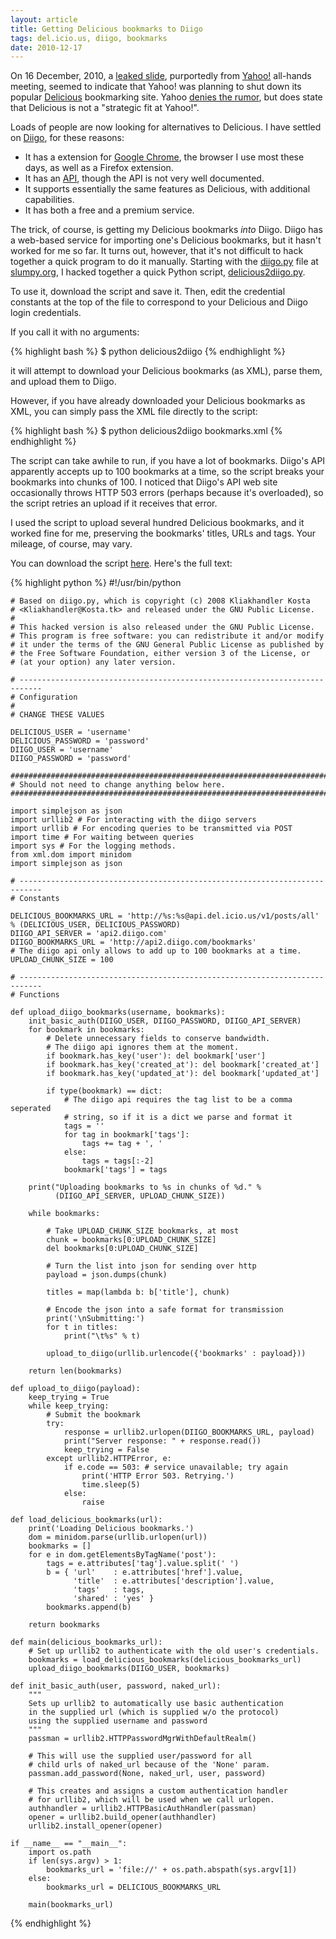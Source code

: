 ```yaml
---
layout: article
title: Getting Delicious bookmarks to Diigo
tags: del.icio.us, diigo, bookmarks
date: 2010-12-17
---
```


On 16 December, 2010, a [leaked slide][], purportedly from [Yahoo!][]
all-hands meeting, seemed to indicate that Yahoo! was planning to shut
down its popular [Delicious][] bookmarking site. Yahoo [denies the rumor][],
but does state that Delicious is not a "strategic fit at Yahoo!".

[leaked slide]: http://mashable.com/2010/12/16/leaked-slide-shows-yahoo-is-killing-delicious-other-web-apps/
[Yahoo!]: http://www.yahoo.com/
[Delicious]: http://www.delicious.com/
[denies the rumor]: http://mashable.com/2010/12/17/state-of-delicious/

Loads of people are now looking for alternatives to Delicious. I have
settled on [Diigo][], for these reasons:

* It has a extension for [Google Chrome][], the browser I use most these days,
  as well as a Firefox extension.
* It has an [API][Diigo API], though the API is not very well documented.
* It supports essentially the same features as Delicious, with additional
  capabilities.
* It has both a free and a premium service.

[Diigo]: http://www.diigo.com/
[Google Chrome]: http://www.google.com/chrome/
[Diigo API]: http://www.diigo.com/tools/api

The trick, of course, is getting my Delicious bookmarks *into* Diigo. Diigo
has a web-based service for importing one's Delicious bookmarks, but it
hasn't worked for me so far. It turns out, however, that it's not difficult
to hack together a quick program to do it manually. Starting with the
[diigo.py][] file at [slumpy.org](http://slumpy.org), I hacked together a
quick Python script, [delicious2diigo.py][].

[diigo.py]: http://slumpy.org/files/diigo.py_.txt
[delicious2diigo.py]: delicious2diigo.py

To use it, download the script and save it. Then, edit the credential
constants at the top of the file to correspond to your Delicious and Diigo
login credentials.

If you call it with no arguments:

{% highlight bash %}
    $ python delicious2diigo
{% endhighlight %}

it will attempt to download your Delicious bookmarks (as XML), parse them,
and upload them to Diigo.

However, if you have already downloaded your Delicious bookmarks as XML,
you can simply pass the XML file directly to the script:

{% highlight bash %}
    $ python delicious2diigo bookmarks.xml
{% endhighlight %}

The script can take awhile to run, if you have a lot of bookmarks. Diigo's
API apparently accepts up to 100 bookmarks at a time, so the script breaks
your bookmarks into chunks of 100. I noticed that Diigo's API web site
occasionally throws HTTP 503 errors (perhaps because it's overloaded), so
the script retries an upload if it receives that error.

I used the script to upload several hundred Delicious bookmarks, and it
worked fine for me, preserving the bookmarks' titles, URLs and tags. Your
mileage, of course, may vary.

You can download the script [here][delicious2diigo.py]. Here's the full text:

{% highlight python %}
    #!/usr/bin/python
    
    # Based on diigo.py, which is copyright (c) 2008 Kliakhandler Kosta
    # <Kliakhandler@Kosta.tk> and released under the GNU Public License.
    #
    # This hacked version is also released under the GNU Public License.
    # This program is free software: you can redistribute it and/or modify
    # it under the terms of the GNU General Public License as published by
    # the Free Software Foundation, either version 3 of the License, or
    # (at your option) any later version.
    
    # ---------------------------------------------------------------------------
    # Configuration
    #
    # CHANGE THESE VALUES
    
    DELICIOUS_USER = 'username'
    DELICIOUS_PASSWORD = 'password'
    DIIGO_USER = 'username'
    DIIGO_PASSWORD = 'password'
    
    #############################################################################
    # Should not need to change anything below here.
    #############################################################################
    
    import simplejson as json
    import urllib2 # For interacting with the diigo servers
    import urllib # For encoding queries to be transmitted via POST
    import time # For waiting between queries
    import sys # For the logging methods.
    from xml.dom import minidom
    import simplejson as json
    
    # ---------------------------------------------------------------------------
    # Constants
    
    DELICIOUS_BOOKMARKS_URL = 'http://%s:%s@api.del.icio.us/v1/posts/all' % (DELICIOUS_USER, DELICIOUS_PASSWORD)
    DIIGO_API_SERVER = 'api2.diigo.com'
    DIIGO_BOOKMARKS_URL = 'http://api2.diigo.com/bookmarks'
    # The diigo api only allows to add up to 100 bookmarks at a time.
    UPLOAD_CHUNK_SIZE = 100
    
    # ---------------------------------------------------------------------------
    # Functions
    
    def upload_diigo_bookmarks(username, bookmarks):
        init_basic_auth(DIIGO_USER, DIIGO_PASSWORD, DIIGO_API_SERVER)
        for bookmark in bookmarks:
            # Delete unnecessary fields to conserve bandwidth.
            # The diigo api ignores them at the moment.
            if bookmark.has_key('user'): del bookmark['user']
            if bookmark.has_key('created_at'): del bookmark['created_at']
            if bookmark.has_key('updated_at'): del bookmark['updated_at']
    
            if type(bookmark) == dict:
                # The diigo api requires the tag list to be a comma seperated
                # string, so if it is a dict we parse and format it
                tags = ''
                for tag in bookmark['tags']:
                    tags += tag + ', '
                else:
                    tags = tags[:-2]
                bookmark['tags'] = tags
    
        print("Uploading bookmarks to %s in chunks of %d." %
              (DIIGO_API_SERVER, UPLOAD_CHUNK_SIZE))
    
        while bookmarks:
    
            # Take UPLOAD_CHUNK_SIZE bookmarks, at most
            chunk = bookmarks[0:UPLOAD_CHUNK_SIZE]
            del bookmarks[0:UPLOAD_CHUNK_SIZE]
    
            # Turn the list into json for sending over http
            payload = json.dumps(chunk)
    
            titles = map(lambda b: b['title'], chunk)
    
            # Encode the json into a safe format for transmission
            print('\nSubmitting:')
            for t in titles:
                print("\t%s" % t)
    
            upload_to_diigo(urllib.urlencode({'bookmarks' : payload}))
    
        return len(bookmarks)
    
    def upload_to_diigo(payload):
        keep_trying = True
        while keep_trying:
            # Submit the bookmark
            try:
                response = urllib2.urlopen(DIIGO_BOOKMARKS_URL, payload)
                print("Server response: " + response.read())
                keep_trying = False
            except urllib2.HTTPError, e:
                if e.code == 503: # service unavailable; try again
                    print('HTTP Error 503. Retrying.')
                    time.sleep(5)
                else:
                    raise
    
    def load_delicious_bookmarks(url):
        print('Loading Delicious bookmarks.')
        dom = minidom.parse(urllib.urlopen(url))
        bookmarks = []
        for e in dom.getElementsByTagName('post'):
            tags = e.attributes['tag'].value.split(' ')
            b = { 'url'    : e.attributes['href'].value,
                  'title'  : e.attributes['description'].value,
                  'tags'   : tags,
                  'shared' : 'yes' }
            bookmarks.append(b)
    
        return bookmarks
    
    def main(delicious_bookmarks_url):
        # Set up urllib2 to authenticate with the old user's credentials.
        bookmarks = load_delicious_bookmarks(delicious_bookmarks_url)
        upload_diigo_bookmarks(DIIGO_USER, bookmarks)
    
    def init_basic_auth(user, password, naked_url):
        """
        Sets up urllib2 to automatically use basic authentication
        in the supplied url (which is supplied w/o the protocol)
        using the supplied username and password
        """
        passman = urllib2.HTTPPasswordMgrWithDefaultRealm()
    
        # This will use the supplied user/password for all
        # child urls of naked_url because of the 'None' param.
        passman.add_password(None, naked_url, user, password)
    
        # This creates and assigns a custom authentication handler
        # for urllib2, which will be used when we call urlopen.
        authhandler = urllib2.HTTPBasicAuthHandler(passman)
        opener = urllib2.build_opener(authhandler)
        urllib2.install_opener(opener)
    
    if __name__ == "__main__":
        import os.path
        if len(sys.argv) > 1:
            bookmarks_url = 'file://' + os.path.abspath(sys.argv[1])
        else:
            bookmarks_url = DELICIOUS_BOOKMARKS_URL
    
        main(bookmarks_url)

{% endhighlight %}
